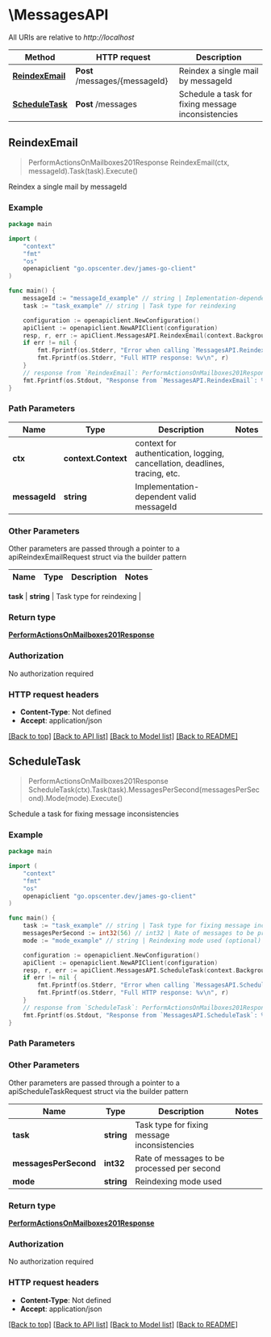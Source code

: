 # \MessagesAPI

All URIs are relative to *http://localhost*

Method | HTTP request | Description
------------- | ------------- | -------------
[**ReindexEmail**](MessagesAPI.md#ReindexEmail) | **Post** /messages/{messageId} | Reindex a single mail by messageId
[**ScheduleTask**](MessagesAPI.md#ScheduleTask) | **Post** /messages | Schedule a task for fixing message inconsistencies



## ReindexEmail

> PerformActionsOnMailboxes201Response ReindexEmail(ctx, messageId).Task(task).Execute()

Reindex a single mail by messageId

### Example

```go
package main

import (
    "context"
    "fmt"
    "os"
    openapiclient "go.opscenter.dev/james-go-client"
)

func main() {
    messageId := "messageId_example" // string | Implementation-dependent valid messageId
    task := "task_example" // string | Task type for reindexing

    configuration := openapiclient.NewConfiguration()
    apiClient := openapiclient.NewAPIClient(configuration)
    resp, r, err := apiClient.MessagesAPI.ReindexEmail(context.Background(), messageId).Task(task).Execute()
    if err != nil {
        fmt.Fprintf(os.Stderr, "Error when calling `MessagesAPI.ReindexEmail``: %v\n", err)
        fmt.Fprintf(os.Stderr, "Full HTTP response: %v\n", r)
    }
    // response from `ReindexEmail`: PerformActionsOnMailboxes201Response
    fmt.Fprintf(os.Stdout, "Response from `MessagesAPI.ReindexEmail`: %v\n", resp)
}
```

### Path Parameters


Name | Type | Description  | Notes
------------- | ------------- | ------------- | -------------
**ctx** | **context.Context** | context for authentication, logging, cancellation, deadlines, tracing, etc.
**messageId** | **string** | Implementation-dependent valid messageId | 

### Other Parameters

Other parameters are passed through a pointer to a apiReindexEmailRequest struct via the builder pattern


Name | Type | Description  | Notes
------------- | ------------- | ------------- | -------------

 **task** | **string** | Task type for reindexing | 

### Return type

[**PerformActionsOnMailboxes201Response**](PerformActionsOnMailboxes201Response.md)

### Authorization

No authorization required

### HTTP request headers

- **Content-Type**: Not defined
- **Accept**: application/json

[[Back to top]](#) [[Back to API list]](../README.md#documentation-for-api-endpoints)
[[Back to Model list]](../README.md#documentation-for-models)
[[Back to README]](../README.md)


## ScheduleTask

> PerformActionsOnMailboxes201Response ScheduleTask(ctx).Task(task).MessagesPerSecond(messagesPerSecond).Mode(mode).Execute()

Schedule a task for fixing message inconsistencies

### Example

```go
package main

import (
    "context"
    "fmt"
    "os"
    openapiclient "go.opscenter.dev/james-go-client"
)

func main() {
    task := "task_example" // string | Task type for fixing message inconsistencies
    messagesPerSecond := int32(56) // int32 | Rate of messages to be processed per second (optional)
    mode := "mode_example" // string | Reindexing mode used (optional)

    configuration := openapiclient.NewConfiguration()
    apiClient := openapiclient.NewAPIClient(configuration)
    resp, r, err := apiClient.MessagesAPI.ScheduleTask(context.Background()).Task(task).MessagesPerSecond(messagesPerSecond).Mode(mode).Execute()
    if err != nil {
        fmt.Fprintf(os.Stderr, "Error when calling `MessagesAPI.ScheduleTask``: %v\n", err)
        fmt.Fprintf(os.Stderr, "Full HTTP response: %v\n", r)
    }
    // response from `ScheduleTask`: PerformActionsOnMailboxes201Response
    fmt.Fprintf(os.Stdout, "Response from `MessagesAPI.ScheduleTask`: %v\n", resp)
}
```

### Path Parameters



### Other Parameters

Other parameters are passed through a pointer to a apiScheduleTaskRequest struct via the builder pattern


Name | Type | Description  | Notes
------------- | ------------- | ------------- | -------------
 **task** | **string** | Task type for fixing message inconsistencies | 
 **messagesPerSecond** | **int32** | Rate of messages to be processed per second | 
 **mode** | **string** | Reindexing mode used | 

### Return type

[**PerformActionsOnMailboxes201Response**](PerformActionsOnMailboxes201Response.md)

### Authorization

No authorization required

### HTTP request headers

- **Content-Type**: Not defined
- **Accept**: application/json

[[Back to top]](#) [[Back to API list]](../README.md#documentation-for-api-endpoints)
[[Back to Model list]](../README.md#documentation-for-models)
[[Back to README]](../README.md)


